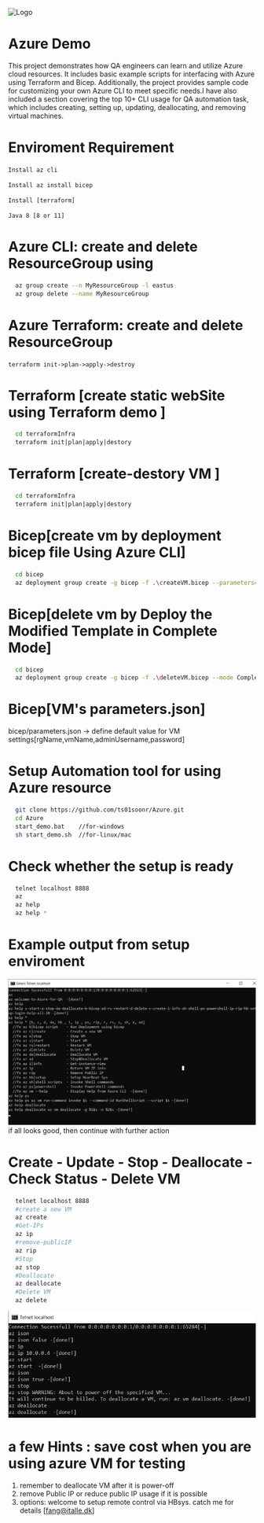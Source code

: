 ![Logo](https://k21academy.com/wp-content/uploads/2021/06/DevOps-456.png)

# Azure Demo

This project demonstrates how QA engineers can learn and utilize Azure cloud resources. It includes basic example scripts for interfacing with Azure using Terraform and Bicep. Additionally, the project provides sample code for customizing your own Azure CLI to meet specific needs.I have also included a section covering the top 10+ CLI usage for QA automation task, which includes creating, setting up, updating, deallocating, and removing virtual machines. 


# Enviroment Requirement
`Install az cli`

`Install az install bicep`

`Install [terraform]`

`Java 8 [8 or 11]`

# Azure CLI: create and delete ResourceGroup using 
```bash
  az group create --n MyResourceGroup -l eastus
  az group delete --name MyResourceGroup
```
# Azure Terraform: create and delete ResourceGroup
`terraform init->plan->apply->destroy`

# Terraform [create static webSite using Terraform demo ]
```bash
  cd terraformInfra
  terraform init|plan|apply|destory
```
# Terraform [create-destory VM ]
```bash
  cd terraformInfra
  terraform init|plan|apply|destory
```
# Bicep[create vm by deployment bicep file Using Azure CLI]
```bash
  cd bicep
  az deployment group create -g bicep -f .\createVM.bicep --parameters=parameters.json
```
# Bicep[delete vm by Deploy the Modified Template in Complete Mode]
```bash
  cd bicep
  az deployment group create -g bicep -f .\deleteVM.bicep --mode Complete
```
# Bicep[VM's parameters.json]

  bicep/parameters.json -> define default value for VM settings[rgName,vmName,adminUsername,password]

# Setup Automation tool for using Azure resource
```bash
  git clone https://github.com/ts01soonr/Azure.git
  cd Azure
  start_demo.bat    //for-windows
  sh start_demo.sh  //for-linux/mac
```
# Check whether the setup is ready 
```bash
  telnet localhost 8888
  az
  az help
  az help *
```
# Example output from setup enviroment
![App Screenshot](az-src/img/az-help.png)
if all looks good, then continue with further action

# Create - Update - Stop - Deallocate - Check Status - Delete VM
```bash
  telnet localhost 8888
  #create a new VM
  az create
  #Get-IPs
  az ip
  #remove-publicIP
  az rip
  #Stop
  az stop
  #Deallocate
  az deallocate
  #Delete VM
  az delete
```
![App Screenshot](az-src/img/az-example.png)

# a few Hints : save cost when you are using azure VM for testing
1. remember to deallocate VM after it is power-off
2. remove Public IP or reduce public IP usage if it is possible
3. options: welcome to setup remote control via HBsys. catch me for details [fang@italle.dk]
 








